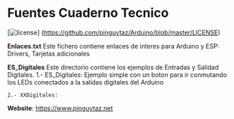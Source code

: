 # Fuentes Cuaderno Tecnico

[![license](https://www.pinguytaz.net/IMG_GITHUB/gplv3-with-text-84x42.png)] (https://github.com/pinguytaz/Arduino/blob/master/LICENSE)


__Enlaces.txt__ 
    Este fichero contiene enlaces de interes para Arduino y ESP: Drivers, Tarjetas adicionales 
    
__ES_Digitales__ 
    Este directorio contiene los ejemplos de Entradas y Salidad Digitales.
    1.- ES_Digitales: Ejemplo simple con un boton para ir conmutando los LEDs conectados a la salidas digitales del Arduino
    
    2.- XXDigitales: 
    





__Website__: https://www.pinguytaz.net


